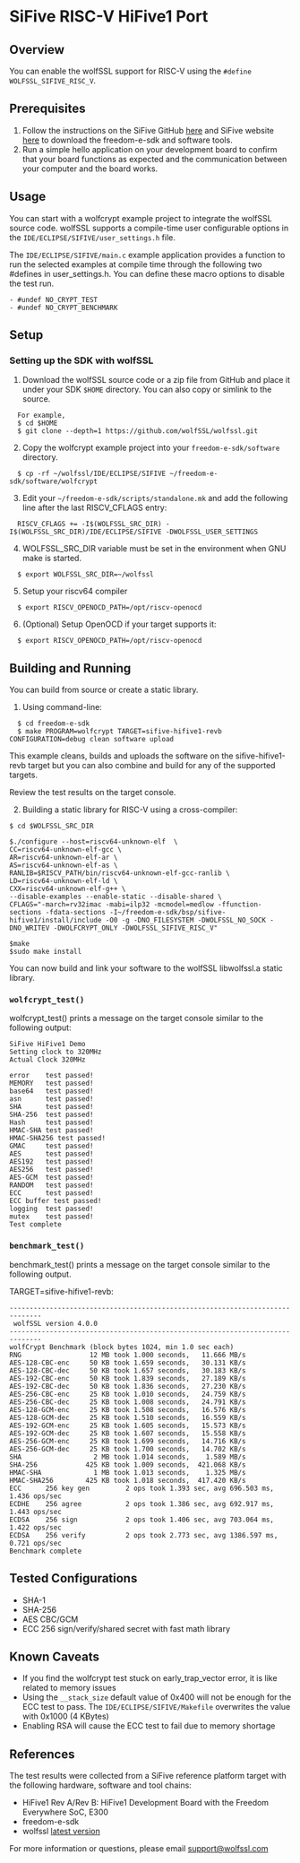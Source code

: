 # SiFive RISC-V HiFive1 Port

## Overview
You can enable the wolfSSL support for RISC-V using the `#define WOLFSSL_SIFIVE_RISC_V`.

## Prerequisites
1. Follow the instructions on the SiFive GitHub [here](https://github.com/sifive/freedom-e-sdk) and SiFive website [here](https://www.sifive.com/) to download the freedom-e-sdk and software tools.
3. Run a simple hello application on your development board to confirm that your board functions as expected and the communication between your computer and the board works.

## Usage
You can start with a wolfcrypt example project to integrate the wolfSSL source code.
wolfSSL supports a compile-time user configurable options in the `IDE/ECLIPSE/SIFIVE/user_settings.h` file.

The `IDE/ECLIPSE/SIFIVE/main.c` example application provides a function to run the selected examples at compile time through the following two #defines in user_settings.h. You can define these macro options to disable the test run.
```
- #undef NO_CRYPT_TEST
- #undef NO_CRYPT_BENCHMARK
```

## Setup
### Setting up the SDK with wolfSSL
1. Download the wolfSSL source code or a zip file from GitHub and place it under your SDK `$HOME` directory. You can also copy or simlink to the source.
```
  For example,
  $ cd $HOME
  $ git clone --depth=1 https://github.com/wolfSSL/wolfssl.git

```
2. Copy the wolfcrypt example project into your `freedom-e-sdk/software` directory.

```
  $ cp -rf ~/wolfssl/IDE/ECLIPSE/SIFIVE ~/freedom-e-sdk/software/wolfcrypt
```

3. Edit your `~/freedom-e-sdk/scripts/standalone.mk` and add the following line after the last RISCV_CFLAGS entry:

```
  RISCV_CFLAGS += -I$(WOLFSSL_SRC_DIR) -I$(WOLFSSL_SRC_DIR)/IDE/ECLIPSE/SIFIVE -DWOLFSSL_USER_SETTINGS
```

4. WOLFSSL_SRC_DIR variable must be set in the environment when GNU make is started.

```
  $ export WOLFSSL_SRC_DIR=~/wolfssl
```

5. Setup your riscv64 compiler 

```
  $ export RISCV_OPENOCD_PATH=/opt/riscv-openocd
```
6. (Optional) Setup OpenOCD if your target supports it:

```
  $ export RISCV_OPENOCD_PATH=/opt/riscv-openocd
```
## Building and Running

You can build from source or create a static library.

1. Using command-line:

```
  $ cd freedom-e-sdk
  $ make PROGRAM=wolfcrypt TARGET=sifive-hifive1-revb CONFIGURATION=debug clean software upload
```
This example cleans, builds and uploads the software on the sifive-hifive1-revb target but you can also combine and build for any of the supported targets. 

Review the test results on the target console.

2. Building a static library for RISC-V using a cross-compiler:

```
$ cd $WOLFSSL_SRC_DIR

$./configure --host=riscv64-unknown-elf  \
CC=riscv64-unknown-elf-gcc \
AR=riscv64-unknown-elf-ar \
AS=riscv64-unknown-elf-as \
RANLIB=$RISCV_PATH/bin/riscv64-unknown-elf-gcc-ranlib \
LD=riscv64-unknown-elf-ld \
CXX=riscv64-unknown-elf-g++ \
--disable-examples --enable-static --disable-shared \
CFLAGS="-march=rv32imac -mabi=ilp32 -mcmodel=medlow -ffunction-sections -fdata-sections -I~/freedom-e-sdk/bsp/sifive-hifive1/install/include -O0 -g -DNO_FILESYSTEM -DWOLFSSL_NO_SOCK -DNO_WRITEV -DWOLFCRYPT_ONLY -DWOLFSSL_SIFIVE_RISC_V"

$make
$sudo make install
```
You can now build and link your software to the wolfSSL libwolfssl.a static library.

### `wolfcrypt_test()`

wolfcrypt_test() prints a message on the target console similar to the following output:

```
SiFive HiFive1 Demo
Setting clock to 320MHz
Actual Clock 320MHz

error    test passed!
MEMORY   test passed!
base64   test passed!
asn      test passed!
SHA      test passed!
SHA-256  test passed!
Hash     test passed!
HMAC-SHA test passed!
HMAC-SHA256 test passed!
GMAC     test passed!
AES      test passed!
AES192   test passed!
AES256   test passed!
AES-GCM  test passed!
RANDOM   test passed!
ECC      test passed!
ECC buffer test passed!
logging  test passed!
mutex    test passed!
Test complete
```
### `benchmark_test()`

benchmark_test() prints a message on the target console similar to the following output.

TARGET=sifive-hifive1-revb:

```
------------------------------------------------------------------------------
 wolfSSL version 4.0.0
------------------------------------------------------------------------------
wolfCrypt Benchmark (block bytes 1024, min 1.0 sec each)
RNG                 12 MB took 1.000 seconds,   11.666 MB/s
AES-128-CBC-enc     50 KB took 1.659 seconds,   30.131 KB/s
AES-128-CBC-dec     50 KB took 1.657 seconds,   30.183 KB/s
AES-192-CBC-enc     50 KB took 1.839 seconds,   27.189 KB/s
AES-192-CBC-dec     50 KB took 1.836 seconds,   27.230 KB/s
AES-256-CBC-enc     25 KB took 1.010 seconds,   24.759 KB/s
AES-256-CBC-dec     25 KB took 1.008 seconds,   24.791 KB/s
AES-128-GCM-enc     25 KB took 1.508 seconds,   16.576 KB/s
AES-128-GCM-dec     25 KB took 1.510 seconds,   16.559 KB/s
AES-192-GCM-enc     25 KB took 1.605 seconds,   15.573 KB/s
AES-192-GCM-dec     25 KB took 1.607 seconds,   15.558 KB/s
AES-256-GCM-enc     25 KB took 1.699 seconds,   14.716 KB/s
AES-256-GCM-dec     25 KB took 1.700 seconds,   14.702 KB/s
SHA                  2 MB took 1.014 seconds,    1.589 MB/s
SHA-256            425 KB took 1.009 seconds,  421.068 KB/s
HMAC-SHA             1 MB took 1.013 seconds,    1.325 MB/s
HMAC-SHA256        425 KB took 1.018 seconds,  417.420 KB/s
ECC      256 key gen         2 ops took 1.393 sec, avg 696.503 ms, 1.436 ops/sec
ECDHE    256 agree           2 ops took 1.386 sec, avg 692.917 ms, 1.443 ops/sec
ECDSA    256 sign            2 ops took 1.406 sec, avg 703.064 ms, 1.422 ops/sec
ECDSA    256 verify          2 ops took 2.773 sec, avg 1386.597 ms, 0.721 ops/sec
Benchmark complete
```

## Tested Configurations
- SHA-1
- SHA-256
- AES CBC/GCM
- ECC 256 sign/verify/shared secret with fast math library

## Known Caveats
- If you find the wolfcrypt test stuck on early_trap_vector error, it is like related to memory issues
- Using the `__stack_size` default value of 0x400 will not be enough for the ECC test to pass.
The `IDE/ECLIPSE/SIFIVE/Makefile` overwrites the value with 0x1000 (4 KBytes)
- Enabling RSA will cause the ECC test to fail due to memory shortage

## References

The test results were collected from a SiFive reference platform target with the following hardware, software and tool chains:
- HiFive1 Rev A/Rev B: HiFive1 Development Board with the Freedom Everywhere SoC, E300
- freedom-e-sdk
- wolfssl [latest version](https://github.com/wolfSSL/wolfssl)

For more information or questions, please email [support@wolfssl.com](mailto:support@wolfssl.com)
